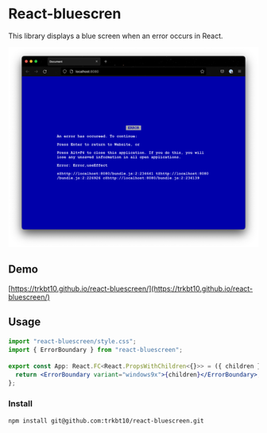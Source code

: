 # React-bluescren

This library displays a blue screen when an error occurs in React.

<img src="./screenshot.png" width="640" height="auto" />

## Demo

[https://trkbt10.github.io/react-bluescreen/](https://trkbt10.github.io/react-bluescreen/)

## Usage

```jsx
import "react-bluescreen/style.css";
import { ErrorBoundary } from "react-bluescreen";

export const App: React.FC<React.PropsWithChildren<{}>> = ({ children }) => {
  return <ErrorBoundary variant="windows9x">{children}</ErrorBoundary>;
};
```

### Install

```bash
npm install git@github.com:trkbt10/react-bluescreen.git
```
